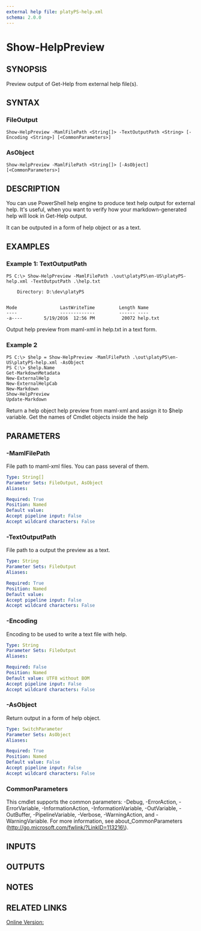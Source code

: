 ```yaml
---
external help file: platyPS-help.xml
schema: 2.0.0
---
```


# Show-HelpPreview
## SYNOPSIS
Preview output of Get-Help from external help file(s).

## SYNTAX

### FileOutput
```
Show-HelpPreview -MamlFilePath <String[]> -TextOutputPath <String> [-Encoding <String>] [<CommonParameters>]
```

### AsObject
```
Show-HelpPreview -MamlFilePath <String[]> [-AsObject] [<CommonParameters>]
```

## DESCRIPTION
You can use PowerShell help engine to produce text help output for external help.
It's useful, when you want to verify how your markdown-generated help will look in Get-Help output.

It can be outputed in a form of help object or as a text.

## EXAMPLES

### Example 1: TextOutputPath
```
PS C:\> Show-HelpPreview -MamlFilePath .\out\platyPS\en-US\platyPS-help.xml -TextOutputPath .\help.txt

    Directory: D:\dev\platyPS


Mode                LastWriteTime         Length Name
----                -------------         ------ ----
-a----        5/19/2016  12:56 PM          20072 help.txt

```

Output help preview from maml-xml in help.txt in a text form.

### Example 2
```
PS C:\> $help = Show-HelpPreview -MamlFilePath .\out\platyPS\en-US\platyPS-help.xml -AsObject
PS C:\> $help.Name
Get-MarkdownMetadata
New-ExternalHelp
New-ExternalHelpCab
New-Markdown
Show-HelpPreview
Update-Markdown
```

Return a help object help preview from maml-xml and assign it to $help variable.
Get the names of Cmdlet objects inside the help

## PARAMETERS

### -MamlFilePath
File path to maml-xml files.
You can pass several of them.

```yaml
Type: String[]
Parameter Sets: FileOutput, AsObject
Aliases: 

Required: True
Position: Named
Default value: 
Accept pipeline input: False
Accept wildcard characters: False
```

### -TextOutputPath
File path to a output the preview as a text.

```yaml
Type: String
Parameter Sets: FileOutput
Aliases: 

Required: True
Position: Named
Default value: 
Accept pipeline input: False
Accept wildcard characters: False
```

### -Encoding
Encoding to be used to write a text file with help.

```yaml
Type: String
Parameter Sets: FileOutput
Aliases: 

Required: False
Position: Named
Default value: UTF8 without BOM
Accept pipeline input: False
Accept wildcard characters: False
```

### -AsObject
Return output in a form of help object.

```yaml
Type: SwitchParameter
Parameter Sets: AsObject
Aliases: 

Required: True
Position: Named
Default value: False
Accept pipeline input: False
Accept wildcard characters: False
```

### CommonParameters
This cmdlet supports the common parameters: -Debug, -ErrorAction, -ErrorVariable, -InformationAction, -InformationVariable, -OutVariable, -OutBuffer, -PipelineVariable, -Verbose, -WarningAction, and -WarningVariable.
For more information, see about_CommonParameters \(http://go.microsoft.com/fwlink/?LinkID=113216\).

## INPUTS

## OUTPUTS

## NOTES

## RELATED LINKS

[Online Version:]()


